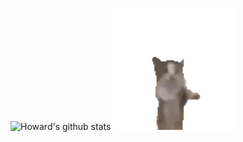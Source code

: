 ![Howard's github stats](https://github-readme-stats.vercel.app/api?username=zamhown&show_icons=true&theme=transparent) <img src="https://github.com/zamhown/zamhown/blob/main/happy_cat.gif" alt="cat" style="height:195px;"/>
